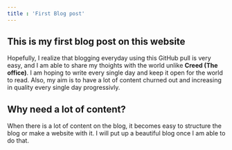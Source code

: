 ```yaml
---
title : 'First Blog post'
---
```

## This is my first blog post on this website

Hopefully, I realize that blogging everyday using this GitHub pull is very easy, and I am able to share my thoights with the world unlike **Creed (The office)**. 
I am hoping to write every single day and keep it open for the world to read. Also, my aim is to have a lot of content churned out and increasing in quality every single day progressivly. 

## Why need a lot of content?

When there is a lot of content on the blog, it becomes easy to structure the blog or make a website with it. I will put up a beautiful blog once I am able to do that. 